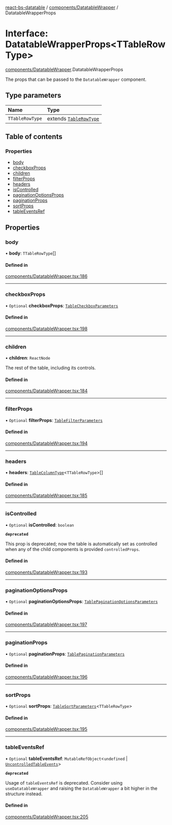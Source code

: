 [react-bs-datatable](../README.md) / [components/DatatableWrapper](../modules/components_DatatableWrapper.md) / DatatableWrapperProps

# Interface: DatatableWrapperProps<TTableRowType\>

[components/DatatableWrapper](../modules/components_DatatableWrapper.md).DatatableWrapperProps

The props that can be passed to the `DatatableWrapper` component.

## Type parameters

| Name | Type |
| :------ | :------ |
| `TTableRowType` | extends [`TableRowType`](../modules/helpers_types.md#tablerowtype) |

## Table of contents

### Properties

- [body](components_DatatableWrapper.DatatableWrapperProps.md#body)
- [checkboxProps](components_DatatableWrapper.DatatableWrapperProps.md#checkboxprops)
- [children](components_DatatableWrapper.DatatableWrapperProps.md#children)
- [filterProps](components_DatatableWrapper.DatatableWrapperProps.md#filterprops)
- [headers](components_DatatableWrapper.DatatableWrapperProps.md#headers)
- [isControlled](components_DatatableWrapper.DatatableWrapperProps.md#iscontrolled)
- [paginationOptionsProps](components_DatatableWrapper.DatatableWrapperProps.md#paginationoptionsprops)
- [paginationProps](components_DatatableWrapper.DatatableWrapperProps.md#paginationprops)
- [sortProps](components_DatatableWrapper.DatatableWrapperProps.md#sortprops)
- [tableEventsRef](components_DatatableWrapper.DatatableWrapperProps.md#tableeventsref)

## Properties

### body

• **body**: `TTableRowType`[]

#### Defined in

[components/DatatableWrapper.tsx:186](https://github.com/imballinst/react-bs-datatable/blob/master/src/components/DatatableWrapper.tsx#L186)

___

### checkboxProps

• `Optional` **checkboxProps**: [`TableCheckboxParameters`](components_DatatableWrapper.TableCheckboxParameters.md)

#### Defined in

[components/DatatableWrapper.tsx:198](https://github.com/imballinst/react-bs-datatable/blob/master/src/components/DatatableWrapper.tsx#L198)

___

### children

• **children**: `ReactNode`

The rest of the table, including its controls.

#### Defined in

[components/DatatableWrapper.tsx:184](https://github.com/imballinst/react-bs-datatable/blob/master/src/components/DatatableWrapper.tsx#L184)

___

### filterProps

• `Optional` **filterProps**: [`TableFilterParameters`](components_DatatableWrapper.TableFilterParameters.md)

#### Defined in

[components/DatatableWrapper.tsx:194](https://github.com/imballinst/react-bs-datatable/blob/master/src/components/DatatableWrapper.tsx#L194)

___

### headers

• **headers**: [`TableColumnType`](helpers_types.TableColumnType.md)<`TTableRowType`\>[]

#### Defined in

[components/DatatableWrapper.tsx:185](https://github.com/imballinst/react-bs-datatable/blob/master/src/components/DatatableWrapper.tsx#L185)

___

### isControlled

• `Optional` **isControlled**: `boolean`

**`deprecated`**

This prop is deprecated; now the table is automatically set as controlled
when any of the child components is provided `controlledProps`.

#### Defined in

[components/DatatableWrapper.tsx:193](https://github.com/imballinst/react-bs-datatable/blob/master/src/components/DatatableWrapper.tsx#L193)

___

### paginationOptionsProps

• `Optional` **paginationOptionsProps**: [`TablePaginationOptionsParameters`](components_DatatableWrapper.TablePaginationOptionsParameters.md)

#### Defined in

[components/DatatableWrapper.tsx:197](https://github.com/imballinst/react-bs-datatable/blob/master/src/components/DatatableWrapper.tsx#L197)

___

### paginationProps

• `Optional` **paginationProps**: [`TablePaginationParameters`](components_DatatableWrapper.TablePaginationParameters.md)

#### Defined in

[components/DatatableWrapper.tsx:196](https://github.com/imballinst/react-bs-datatable/blob/master/src/components/DatatableWrapper.tsx#L196)

___

### sortProps

• `Optional` **sortProps**: [`TableSortParameters`](components_DatatableWrapper.TableSortParameters.md)<`TTableRowType`\>

#### Defined in

[components/DatatableWrapper.tsx:195](https://github.com/imballinst/react-bs-datatable/blob/master/src/components/DatatableWrapper.tsx#L195)

___

### tableEventsRef

• `Optional` **tableEventsRef**: `MutableRefObject`<`undefined` \| [`UncontrolledTableEvents`](components_DatatableWrapper.UncontrolledTableEvents.md)\>

**`deprecated`**

Usage of `tableEventsRef` is deprecated. Consider using `useDatatableWrapper`
and raising the `DatatableWrapper` a bit higher in the structure instead.

#### Defined in

[components/DatatableWrapper.tsx:205](https://github.com/imballinst/react-bs-datatable/blob/master/src/components/DatatableWrapper.tsx#L205)
